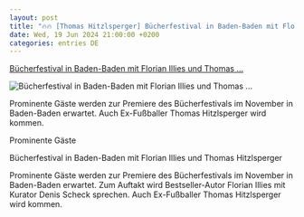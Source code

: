 ```yaml
---
layout: post
title: "🔥🔥 [Thomas Hitzlsperger] Bücherfestival in Baden-Baden mit Florian Illies und Thomas ..."
date: Wed, 19 Jun 2024 21:00:00 +0200
categories: entries DE
---
```

[Bücherfestival in Baden-Baden mit Florian Illies und Thomas ...](https://bnn.de/mittelbaden/baden-baden/buecherfestival-baden-baden-soll-ein-leuchtturm-fuer-die-lesekultur-werden)

![Bücherfestival in Baden-Baden mit Florian Illies und Thomas ...](https://static.bnn.de/mittelbaden/baden-baden/453922975.jpg-60sumd/alternates/LANDSCAPE_13x7_BASE/453922975.jpg?sharing=premium)

Prominente Gäste werden zur Premiere des Bücherfestivals im November in Baden-Baden erwartet. Auch Ex-Fußballer Thomas Hitzlsperger wird kommen.

Prominente Gäste

Bücherfestival in Baden-Baden mit Florian Illies und Thomas Hitzlsperger

Prominente Gäste werden zur Premiere des Bücherfestivals im November in Baden-Baden erwartet. Zum Auftakt wird Bestseller-Autor Florian Illies mit Kurator Denis Scheck sprechen. Auch Ex-Fußballer Thomas Hitzlsperger wird kommen.

